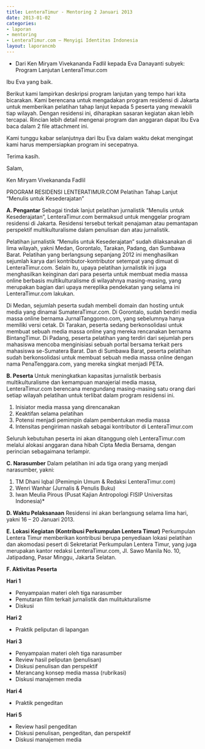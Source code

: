 ```yaml
---
title: LenteraTimur - Mentoring 2 Januari 2013
date: 2013-01-02
categories:
- laporan
- mentoring
- LenteraTimur.com – Menyigi Identitas Indonesia
layout: laporancmb
---
```


* Dari Ken Miryam Vivekananda Fadlil kepada Eva Danayanti subyek: Program Lanjutan LenteraTimur.com 

Ibu Eva yang baik.

Berikut kami lampirkan deskripsi program lanjutan yang tempo hari kita bicarakan. Kami berencana untuk mengadakan program residensi di Jakarta untuk memberikan pelatihan tahap lanjut kepada 5 peserta yang mewakili tiap wilayah. Dengan residensi ini, diharapkan sasaran kegiatan akan lebih tercapai. Rincian lebih detail mengenai program dan anggaran dapat Ibu Eva baca dalam 2 file attachment ini.

Kami tunggu kabar selanjutnya dari Ibu Eva dalam waktu dekat mengingat kami harus mempersiapkan program ini secepatnya.

Terima kasih.

Salam,

Ken Miryam Vivekananda Fadlil


PROGRAM RESIDENSI LENTERATIMUR.COM
Pelatihan Tahap Lanjut “Menulis untuk Kesederajatan”

**A. Pengantar**
Sebagai tindak lanjut pelatihan jurnalistik “Menulis untuk Kesederajatan”, LenteraTimur.com bermaksud untuk menggelar program residensi di Jakarta. Residensi tersebut terkait penajaman atau pemantapan perspektif multikulturalisme dalam penulisan dan atau jurnalistik.

Pelatihan jurnalistik “Menulis untuk Kesederajatan” sudah dilaksanakan di lima wilayah, yakni Medan, Gorontalo, Tarakan, Padang, dan Sumbawa Barat. Pelatihan yang berlangsung sepanjang 2012 ini menghasilkan sejumlah karya dari kontributor-kontributor setempat yang dimuat di LenteraTimur.com. Selain itu, upaya pelatihan jurnalistik ini juga menghasilkan keinginan dari para peserta untuk membuat media massa online berbasis multikulturalisme di wilayahnya masing-masing, yang merupakan bagian dari upaya mereplika pendekatan yang selama ini LenteraTimur.com lakukan.

Di Medan, sejumlah peserta sudah membeli domain dan hosting untuk media yang dinamai SumateraTimur.com. Di Gorontalo, sudah berdiri media massa online bernama JurnalTanggomo.com, yang sebelumnya hanya memiliki versi cetak. Di Tarakan, peserta sedang berkonsolidasi untuk membuat sebuah media massa online yang mereka rencanakan bernama BintangTimur. Di Padang, peserta pelatihan yang terdiri dari sejumlah pers mahasiswa mencoba menginisiasi sebuah portal bersama terkait pers mahasiswa se-Sumatera Barat. Dan di Sumbawa Barat, peserta pelatihan sudah berkonsolidasi untuk membuat sebuah media massa online dengan nama PenaTenggara.com, yang mereka singkat menjadi PETA.

**B. Peserta**
Untuk meningkatkan kapasitas jurnalistik berbasis multikulturalisme dan kemampuan manajerial media massa, LenteraTimur.com berencana mengundang masing-masing satu orang dari setiap wilayah pelatihan untuk terlibat dalam program residensi ini. 
1. Inisiator media massa yang direncanakan
2. Keaktifan selama pelatihan
3. Potensi menjadi pemimpin dalam pembentukan media massa
4. Intensitas pengiriman naskah sebagai kontributor di LenteraTimur.com

Seluruh kebutuhan peserta ini akan ditanggung oleh LenteraTimur.com melalui alokasi anggaran dana hibah Cipta Media Bersama, dengan perincian sebagaimana terlampir.

**C. Narasumber**
Dalam pelatihan ini ada tiga orang yang menjadi narasumber, yakni: 
1. TM Dhani Iqbal (Pemimpin Umum & Redaksi LenteraTimur.com)
2. Wenri Wanhar (Jurnalis & Penulis Buku)
3. Iwan Meulia Pirous (Pusat Kajian Antropologi FISIP Universitas Indonesia)*

**D. Waktu Pelaksanaan**
Residensi ini akan berlangsung selama lima hari, yakni 16 – 20 Januari 2013.

**E. Lokasi Kegiatan (Kontribusi Perkumpulan Lentera Timur)** Perkumpulan Lentera Timur memberikan kontribusi berupa penyediaan lokasi pelatihan dan akomodasi pesert di Sekretariat Perkumpulan Lentera Timur, yang juga merupakan kantor redaksi LenteraTimur.com, Jl. Sawo Manila No. 10, Jatipadang, Pasar Minggu, Jakarta Selatan.

**F. Aktivitas Peserta**

**Hari 1**

* Penyampaian materi oleh tiga narasumber
* Pemutaran film terkait jurnalistik dan mulitukturalisme
* Diskusi

**Hari 2**

* Praktik peliputan di lapangan

**Hari 3**

* Penyampaian materi oleh tiga narasumber
* Review hasil peliputan (penulisan)
* Diskusi penulisan dan perspektif
* Merancang konsep media massa (rubrikasi)
* Diskusi manajemen media

**Hari 4**

* Praktik pengeditan

**Hari 5**

* Review hasil pengeditan
* Diskusi penulisan, pengeditan, dan perspektif
* Diskusi manajemen media
